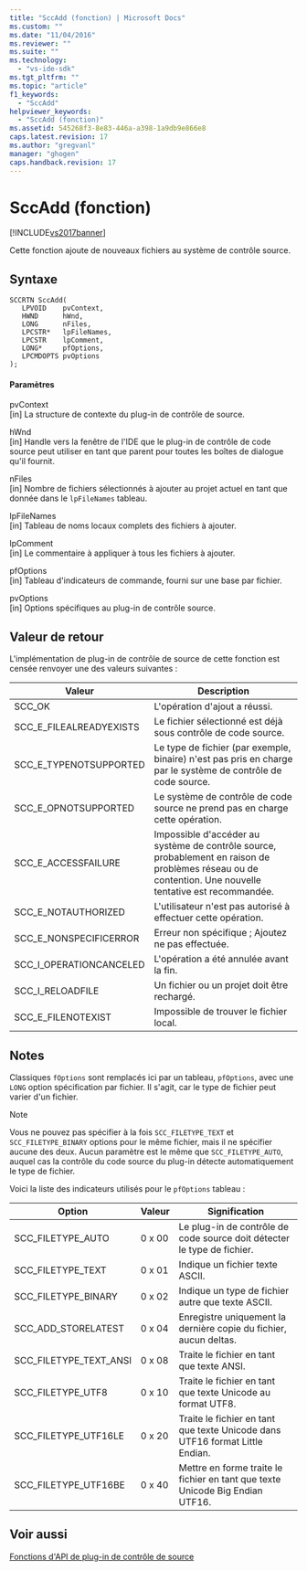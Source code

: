```yaml
---
title: "SccAdd (fonction) | Microsoft Docs"
ms.custom: ""
ms.date: "11/04/2016"
ms.reviewer: ""
ms.suite: ""
ms.technology: 
  - "vs-ide-sdk"
ms.tgt_pltfrm: ""
ms.topic: "article"
f1_keywords: 
  - "SccAdd"
helpviewer_keywords: 
  - "SccAdd (fonction)"
ms.assetid: 545268f3-8e83-446a-a398-1a9db9e866e8
caps.latest.revision: 17
ms.author: "gregvanl"
manager: "ghogen"
caps.handback.revision: 17
---
```

# SccAdd (fonction)
[!INCLUDE[vs2017banner](../code-quality/includes/vs2017banner.md)]

Cette fonction ajoute de nouveaux fichiers au système de contrôle source.  
  
## Syntaxe  
  
```cpp#  
SCCRTN SccAdd(  
   LPVOID    pvContext,  
   HWND      hWnd,  
   LONG      nFiles,  
   LPCSTR*   lpFileNames,  
   LPCSTR    lpComment,  
   LONG*     pfOptions,  
   LPCMDOPTS pvOptions  
);  
```  
  
#### Paramètres  
 pvContext  
 \[in\] La structure de contexte du plug\-in de contrôle de source.  
  
 hWnd  
 \[in\] Handle vers la fenêtre de l'IDE que le plug\-in de contrôle de code source peut utiliser en tant que parent pour toutes les boîtes de dialogue qu'il fournit.  
  
 nFiles  
 \[in\] Nombre de fichiers sélectionnés à ajouter au projet actuel en tant que donnée dans le `lpFileNames` tableau.  
  
 lpFileNames  
 \[in\] Tableau de noms locaux complets des fichiers à ajouter.  
  
 lpComment  
 \[in\] Le commentaire à appliquer à tous les fichiers à ajouter.  
  
 pfOptions  
 \[in\] Tableau d'indicateurs de commande, fourni sur une base par fichier.  
  
 pvOptions  
 \[in\] Options spécifiques au plug\-in de contrôle source.  
  
## Valeur de retour  
 L'implémentation de plug\-in de contrôle de source de cette fonction est censée renvoyer une des valeurs suivantes :  
  
|Valeur|Description|  
|------------|-----------------|  
|SCC\_OK|L'opération d'ajout a réussi.|  
|SCC\_E\_FILEALREADYEXISTS|Le fichier sélectionné est déjà sous contrôle de code source.|  
|SCC\_E\_TYPENOTSUPPORTED|Le type de fichier \(par exemple, binaire\) n'est pas pris en charge par le système de contrôle de code source.|  
|SCC\_E\_OPNOTSUPPORTED|Le système de contrôle de code source ne prend pas en charge cette opération.|  
|SCC\_E\_ACCESSFAILURE|Impossible d'accéder au système de contrôle source, probablement en raison de problèmes réseau ou de contention. Une nouvelle tentative est recommandée.|  
|SCC\_E\_NOTAUTHORIZED|L'utilisateur n'est pas autorisé à effectuer cette opération.|  
|SCC\_E\_NONSPECIFICERROR|Erreur non spécifique ; Ajoutez ne pas effectuée.|  
|SCC\_I\_OPERATIONCANCELED|L'opération a été annulée avant la fin.|  
|SCC\_I\_RELOADFILE|Un fichier ou un projet doit être rechargé.|  
|SCC\_E\_FILENOTEXIST|Impossible de trouver le fichier local.|  
  
## Notes  
 Classiques `fOptions` sont remplacés ici par un tableau, `pfOptions`, avec une `LONG` option spécification par fichier. Il s'agit, car le type de fichier peut varier d'un fichier.  
  
> [!NOTE]
>  Vous ne pouvez pas spécifier à la fois `SCC_FILETYPE_TEXT` et `SCC_FILETYPE_BINARY` options pour le même fichier, mais il ne spécifier aucune des deux. Aucun paramètre est le même que `SCC_FILETYPE_AUTO`, auquel cas la contrôle du code source du plug\-in détecte automatiquement le type de fichier.  
  
 Voici la liste des indicateurs utilisés pour le `pfOptions` tableau :  
  
|Option|Valeur|Signification|  
|------------|------------|-------------------|  
|SCC\_FILETYPE\_AUTO|0 x 00|Le plug\-in de contrôle de code source doit détecter le type de fichier.|  
|SCC\_FILETYPE\_TEXT|0 x 01|Indique un fichier texte ASCII.|  
|SCC\_FILETYPE\_BINARY|0 x 02|Indique un type de fichier autre que texte ASCII.|  
|SCC\_ADD\_STORELATEST|0 x 04|Enregistre uniquement la dernière copie du fichier, aucun deltas.|  
|SCC\_FILETYPE\_TEXT\_ANSI|0 x 08|Traite le fichier en tant que texte ANSI.|  
|SCC\_FILETYPE\_UTF8|0 x 10|Traite le fichier en tant que texte Unicode au format UTF8.|  
|SCC\_FILETYPE\_UTF16LE|0 x 20|Traite le fichier en tant que texte Unicode dans UTF16 format Little Endian.|  
|SCC\_FILETYPE\_UTF16BE|0 x 40|Mettre en forme traite le fichier en tant que texte Unicode Big Endian UTF16.|  
  
## Voir aussi  
 [Fonctions d'API de plug\-in de contrôle de source](../extensibility/source-control-plug-in-api-functions.md)